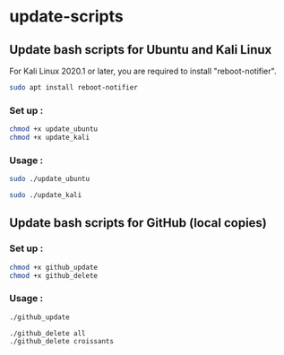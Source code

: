 # update-scripts

## Update bash scripts for Ubuntu and Kali Linux

For Kali Linux 2020.1 or later, you are required to install "reboot-notifier".

```bash
sudo apt install reboot-notifier
```

### Set up :

```bash
chmod +x update_ubuntu
chmod +x update_kali
```

### Usage :

```bash
sudo ./update_ubuntu

sudo ./update_kali
```

## Update bash scripts for GitHub (local copies)

### Set up :

```bash
chmod +x github_update
chmod +x github_delete
```

### Usage :

```bash
./github_update

./github_delete all
./github_delete croissants
```
